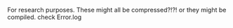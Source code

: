 For research purposes.
These might all be compressed?!?!
or they might be compiled.
check Error.log

